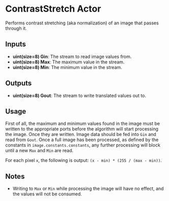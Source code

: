 # ContrastStretch Actor #
Performs contrast stretching (aka normalization) of an image that passes through it.

## Inputs ##
* **uint(size=8) Gin**: The stream to read image values from.
* **uint(size=8) Max**: The maximum value in the stream.
* **uint(size=8) Min**: The minimum value in the stream.

## Outputs ##
* **uint(size=8) Gout**: The stream to write translated values out to.

## Usage ##
First of all, the maximum and minimum values found in the image must be written to the appropriate ports before the
algorithm will start processing the image. Once they are written. Image data should be fed into `Gin` and read from
`Gout`. Once a full image has been processed, as defined by the constants in `image.constants.constants`, any further
processing will block until a new `Max` and `Min` are read.

For each pixel `x`, the following is output: `(x - min) * (255 / (max - min))`.

## Notes ##
* Writing to `Max` or `Min` while processing the image will have no effect, and the values will not be consumed.
